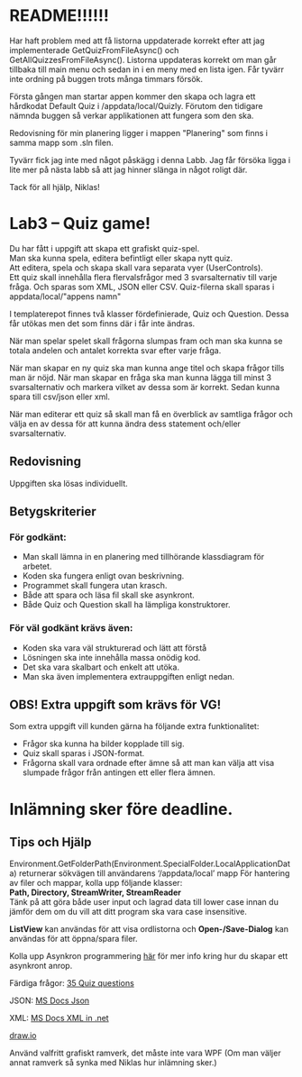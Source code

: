 # README!!!!!!

Har haft problem med att få listorna uppdaterade korrekt efter att jag implementerade GetQuizFromFileAsync() och GetAllQuizzesFromFileAsync(). 
Listorna uppdateras korrekt om man går tillbaka till main menu och sedan in i en meny med en lista igen. Får tyvärr inte ordning på buggen trots många timmars försök.

Första gången man startar appen kommer den skapa och lagra ett hårdkodat Default Quiz i /appdata/local/Quizly. Förutom den tidigare nämnda buggen så verkar applikationen att fungera som den ska.

Redovisning för min planering ligger i mappen "Planering" som finns i samma mapp som .sln filen.

Tyvärr fick jag inte med något påskägg i denna Labb. Jag får försöka ligga i lite mer på nästa labb så att jag hinner slänga in något roligt där. 

Tack för all hjälp, Niklas!




# Lab3 – Quiz game!

Du har fått i uppgift att skapa ett grafiskt quiz-spel.</br>
Man ska kunna spela, editera befintligt eller skapa nytt quiz.</br>
Att editera, spela och skapa skall vara separata vyer (UserControls).</br>
Ett quiz skall innehålla flera flervalsfrågor med 3 svarsalternativ till varje fråga. Och sparas som XML, JSON eller CSV. Quiz-filerna skall sparas i appdata/local/"appens namn" 

I templaterepot finnes två klasser fördefinierade, Quiz och Question. Dessa får utökas men det som finns där i får inte ändras.

När man spelar spelet skall frågorna slumpas fram och man ska kunna se totala andelen och antalet korrekta svar efter varje fråga.

När man skapar en ny quiz ska man kunna ange titel och skapa frågor tills man är nöjd. När man skapar en fråga ska man kunna lägga till minst 3 svarsalternativ och markera vilket av dessa som är korrekt. Sedan kunna spara till csv/json eller xml.

När man editerar ett quiz så skall man få en överblick av samtliga frågor och välja en av dessa för att kunna ändra dess statement och/eller svarsalternativ.

## Redovisning
Uppgiften ska lösas individuellt. 

## Betygskriterier 
### För godkänt:
* Man skall lämna in en planering med tillhörande klassdiagram för arbetet.
* Koden ska fungera enligt ovan beskrivning.
* Programmet skall fungera utan krasch.
* Både att spara och läsa fil skall ske asynkront.
* Både Quiz och Question skall ha lämpliga konstruktorer.
### För väl godkänt krävs även:
* Koden ska vara väl strukturerad och lätt att förstå
* Lösningen ska inte innehålla massa onödig kod.
* Det ska vara skalbart och enkelt att utöka.
* Man ska även implementera extrauppgiften enligt nedan. 

## OBS! Extra uppgift som krävs för VG! 

Som extra uppgift vill kunden gärna ha följande extra funktionalitet:

* Frågor ska kunna ha bilder kopplade till sig.
* Quiz skall sparas i JSON-format.
* Frågorna skall vara ordnade efter ämne så att man kan välja att visa slumpade frågor från antingen ett eller flera ämnen.

# Inlämning sker före deadline.

## Tips och Hjälp

Environment.GetFolderPath(Environment.SpecialFolder.LocalApplicationData)
returnerar sökvägen till användarens ‘/appdata/local’ mapp
För hantering av filer och mappar, kolla upp följande klasser:<br>
**Path, Directory, StreamWriter, StreamReader**<br>
Tänk på att göra både user input och lagrad data till lower case innan du jämför
dem om du vill att ditt program ska vara case insensitive.

**ListView** kan användas för att visa ordlistorna och **Open-/Save-Dialog** kan användas för att öppna/spara filer. 

Kolla upp Asynkron programmering [här](https://docs.microsoft.com/en-us/dotnet/api/system.action-1?view=net-5.0) för mer info kring hur du skapar ett asynkront anrop.

Färdiga frågor: [35 Quiz questions](https://www.welovequizzes.com/multiple-choice-quiz-questions-and-answers/)

JSON: [MS Docs Json](https://docs.microsoft.com/en-us/dotnet/standard/serialization/system-text-json-how-to?pivots=dotnet-5-0)

XML: [MS Docs XML in .net](https://docs.microsoft.com/en-us/dotnet/api/system.xml.xmldocument?view=net-5.0)

[draw.io](https://app.diagrams.net/)

Använd valfritt grafiskt ramverk, det måste inte vara WPF (Om man väljer annat ramverk så synka med Niklas hur inlämning sker.)
